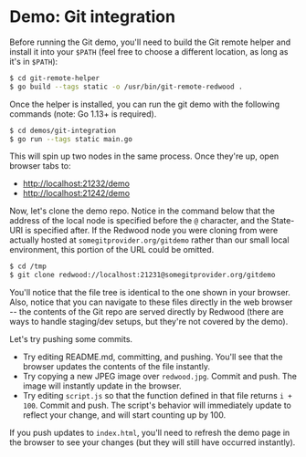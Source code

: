 
# Demo: Git integration

Before running the Git demo, you'll need to build the Git remote helper and install it into your `$PATH` (feel free to choose a different location, as long as it's in `$PATH`):

```sh
$ cd git-remote-helper
$ go build --tags static -o /usr/bin/git-remote-redwood .
```

Once the helper is installed, you can run the git demo with the following commands (note: Go 1.13+ is required).

```sh
$ cd demos/git-integration
$ go run --tags static main.go
```

This will spin up two nodes in the same process.  Once they're up, open browser tabs to:
- <http://localhost:21232/demo>
- <http://localhost:21242/demo>

Now, let's clone the demo repo.  Notice in the command below that the address of the local node is specified before the `@` character, and the State-URI is specified after.  If the Redwood node you were cloning from were actually hosted at `somegitprovider.org/gitdemo` rather than our small local environment, this portion of the URL could be omitted.

```sh
$ cd /tmp
$ git clone redwood://localhost:21231@somegitprovider.org/gitdemo
```

You'll notice that the file tree is identical to the one shown in your browser.  Also, notice that you can navigate to these files directly in the web browser -- the contents of the Git repo are served directly by Redwood (there are ways to handle staging/dev setups, but they're not covered by the demo).

Let's try pushing some commits.

- Try editing README.md, committing, and pushing.  You'll see that the browser updates the contents of the file instantly.
- Try copying a new JPEG image over `redwood.jpg`.  Commit and push.  The image will instantly update in the browser.
- Try editing `script.js` so that the function defined in that file returns `i + 100`.  Commit and push.  The script's behavior will immediately update to reflect your change, and will start counting up by 100.

If you push updates to `index.html`, you'll need to refresh the demo page in the browser to see your changes (but they will still have occurred instantly).

